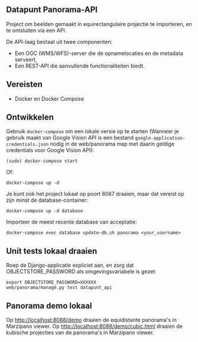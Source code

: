 ## Datapunt Panorama-API

Project om beelden gemaakt in equirectangulaire projectie te importeren, en te ontsluiten via een API.

De API-laag bestaat uit twee componenten:

- Een OGC (WMS/WFS)-server die de opnamelocaties en de metadata serveert,
- Een REST-API die aanvullende functionaliteiten biedt.

## Vereisten

- Docker en Docker Compose

## Ontwikkelen

Gebruik `docker-compose` om een lokale versie op te starten
(Wanneer je gebruik maakt van Google Vision API is een bestand
`google-application-credentials.json` nodig in de web/panorama map
met daarin geldige credentials voor Google Vision API):

    (sudo) docker-compose start

Of:

    docker-compose up -d

Je kunt ook het project lokaal op poort 8087 draaien, maar dat vereist op zijn minst de database-container:

    docker-compose up -d database

Importeer de meest recente database van acceptatie:

    docker-compose exec database update-db.sh panorama <your_username>

## Unit tests lokaal draaien

Roep de Django-applicatie expliciet aan, en zorg dat OBJECTSTORE_PASSWORD als omgevingsvariabele is gezet:

    export OBJECTSTORE_PASSWORD=XXXXXX
    web/panorama/manage.py test datapunt_api

## Panorama demo lokaal

Op [http://localhost:8088/demo](http://localhost:8088/demo) draaien de equidistante panorama's in Marzipano viewer.
Op [http://localhost:8088/demo/cubic.html](http://localhost:8088/demo/cubic.html) draaien de kubische projecties van de panorama's in Marzipano viewer.
